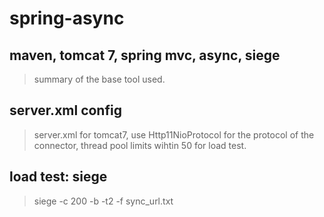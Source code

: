 # spring-async

maven, tomcat 7, spring mvc, async, siege
-------
> summary of the base tool used.

server.xml config
------
> server.xml for tomcat7, use Http11NioProtocol for the protocol of the connector, thread pool limits wihtin 50 for load test.

load test: siege
------
> siege -c 200 -b -t2 -f sync_url.txt
